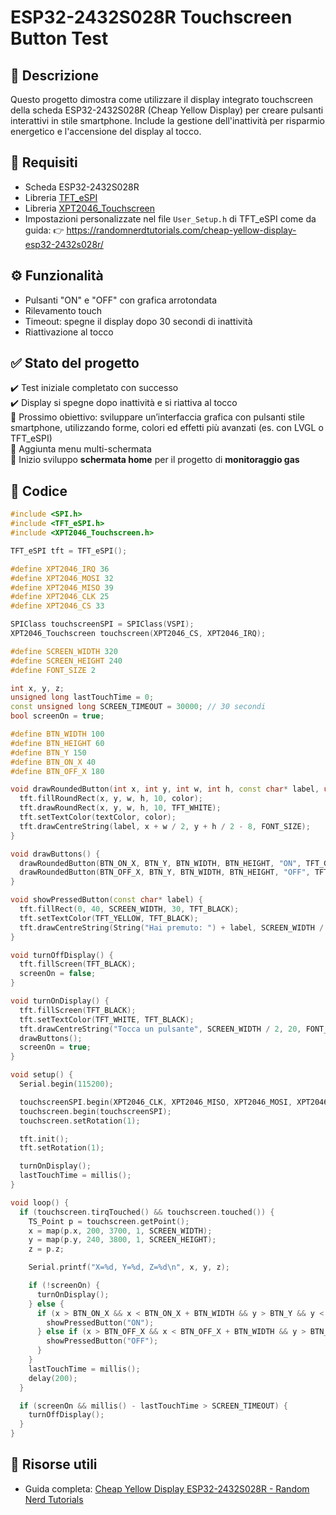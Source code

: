 # ESP32-2432S028R Touchscreen Button Test

## 📲 Descrizione
Questo progetto dimostra come utilizzare il display integrato touchscreen della scheda ESP32-2432S028R (Cheap Yellow Display) per creare pulsanti interattivi in stile smartphone. Include la gestione dell'inattività per risparmio energetico e l'accensione del display al tocco.

## 🧰 Requisiti
- Scheda ESP32-2432S028R
- Libreria [TFT_eSPI](https://github.com/Bodmer/TFT_eSPI)
- Libreria [XPT2046_Touchscreen](https://github.com/PaulStoffregen/XPT2046_Touchscreen)
- Impostazioni personalizzate nel file `User_Setup.h` di TFT_eSPI come da guida:
  👉 https://randomnerdtutorials.com/cheap-yellow-display-esp32-2432s028r/

## ⚙️ Funzionalità
- Pulsanti "ON" e "OFF" con grafica arrotondata
- Rilevamento touch
- Timeout: spegne il display dopo 30 secondi di inattività
- Riattivazione al tocco

## ✅ Stato del progetto
✔️ Test iniziale completato con successo  
✔️ Display si spegne dopo inattività e si riattiva al tocco  
📌 Prossimo obiettivo: sviluppare un’interfaccia grafica con pulsanti stile smartphone, utilizzando forme, colori ed effetti più avanzati (es. con LVGL o TFT_eSPI)  
📌 Aggiunta menu multi-schermata  
📌 Inizio sviluppo **schermata home** per il progetto di **monitoraggio gas**

## 📂 Codice
```cpp
#include <SPI.h>
#include <TFT_eSPI.h>
#include <XPT2046_Touchscreen.h>

TFT_eSPI tft = TFT_eSPI();

#define XPT2046_IRQ 36
#define XPT2046_MOSI 32
#define XPT2046_MISO 39
#define XPT2046_CLK 25
#define XPT2046_CS 33

SPIClass touchscreenSPI = SPIClass(VSPI);
XPT2046_Touchscreen touchscreen(XPT2046_CS, XPT2046_IRQ);

#define SCREEN_WIDTH 320
#define SCREEN_HEIGHT 240
#define FONT_SIZE 2

int x, y, z;
unsigned long lastTouchTime = 0;
const unsigned long SCREEN_TIMEOUT = 30000; // 30 secondi
bool screenOn = true;

#define BTN_WIDTH 100
#define BTN_HEIGHT 60
#define BTN_Y 150
#define BTN_ON_X 40
#define BTN_OFF_X 180

void drawRoundedButton(int x, int y, int w, int h, const char* label, uint16_t color, uint16_t textColor) {
  tft.fillRoundRect(x, y, w, h, 10, color);
  tft.drawRoundRect(x, y, w, h, 10, TFT_WHITE);
  tft.setTextColor(textColor, color);
  tft.drawCentreString(label, x + w / 2, y + h / 2 - 8, FONT_SIZE);
}

void drawButtons() {
  drawRoundedButton(BTN_ON_X, BTN_Y, BTN_WIDTH, BTN_HEIGHT, "ON", TFT_GREEN, TFT_BLACK);
  drawRoundedButton(BTN_OFF_X, BTN_Y, BTN_WIDTH, BTN_HEIGHT, "OFF", TFT_RED, TFT_WHITE);
}

void showPressedButton(const char* label) {
  tft.fillRect(0, 40, SCREEN_WIDTH, 30, TFT_BLACK);
  tft.setTextColor(TFT_YELLOW, TFT_BLACK);
  tft.drawCentreString(String("Hai premuto: ") + label, SCREEN_WIDTH / 2, 40, FONT_SIZE);
}

void turnOffDisplay() {
  tft.fillScreen(TFT_BLACK);
  screenOn = false;
}

void turnOnDisplay() {
  tft.fillScreen(TFT_BLACK);
  tft.setTextColor(TFT_WHITE, TFT_BLACK);
  tft.drawCentreString("Tocca un pulsante", SCREEN_WIDTH / 2, 20, FONT_SIZE);
  drawButtons();
  screenOn = true;
}

void setup() {
  Serial.begin(115200);

  touchscreenSPI.begin(XPT2046_CLK, XPT2046_MISO, XPT2046_MOSI, XPT2046_CS);
  touchscreen.begin(touchscreenSPI);
  touchscreen.setRotation(1);

  tft.init();
  tft.setRotation(1);

  turnOnDisplay();
  lastTouchTime = millis();
}

void loop() {
  if (touchscreen.tirqTouched() && touchscreen.touched()) {
    TS_Point p = touchscreen.getPoint();
    x = map(p.x, 200, 3700, 1, SCREEN_WIDTH);
    y = map(p.y, 240, 3800, 1, SCREEN_HEIGHT);
    z = p.z;

    Serial.printf("X=%d, Y=%d, Z=%d\n", x, y, z);

    if (!screenOn) {
      turnOnDisplay();
    } else {
      if (x > BTN_ON_X && x < BTN_ON_X + BTN_WIDTH && y > BTN_Y && y < BTN_Y + BTN_HEIGHT) {
        showPressedButton("ON");
      } else if (x > BTN_OFF_X && x < BTN_OFF_X + BTN_WIDTH && y > BTN_Y && y < BTN_Y + BTN_HEIGHT) {
        showPressedButton("OFF");
      }
    }
    lastTouchTime = millis();
    delay(200);
  }

  if (screenOn && millis() - lastTouchTime > SCREEN_TIMEOUT) {
    turnOffDisplay();
  }
}
```

## 🔗 Risorse utili
- Guida completa: [Cheap Yellow Display ESP32-2432S028R - Random Nerd Tutorials](https://randomnerdtutorials.com/cheap-yellow-display-esp32-2432s028r/)
